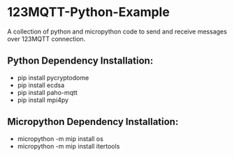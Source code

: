 # 123MQTT-Python-Example

A collection of python and micropython code to send and receive messages over 123MQTT connection.

## Python Dependency Installation:
* pip install pycryptodome
* pip install ecdsa
* pip install paho-mqtt
* pip install mpi4py

## Micropython Dependency Installation:
* micropython -m mip install os
* micropython -m mip install itertools
